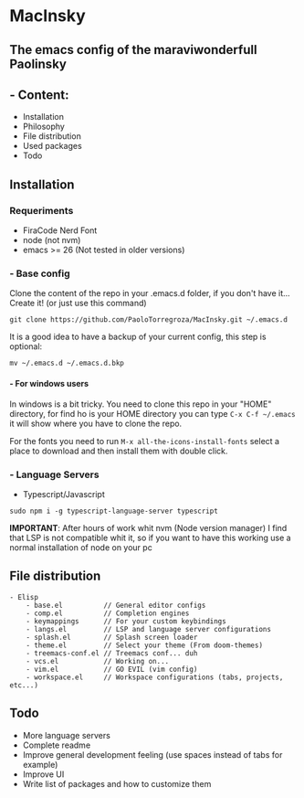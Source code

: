# MacInsky
## The emacs config of the maraviwonderfull Paolinsky

## - Content:

 - Installation
 - Philosophy
 - File distribution
 - Used packages
 - Todo


## Installation

### Requeriments

- FiraCode Nerd Font
- node (not nvm)
- emacs >= 26 (Not tested in older versions)

### - Base config

Clone the content of the repo in your .emacs.d folder, if you don't have it... Create it! (or just use this command)

```
git clone https://github.com/PaoloTorregroza/MacInsky.git ~/.emacs.d
```

It is a good idea to have a backup of your current config, this step is optional:

```
mv ~/.emacs.d ~/.emacs.d.bkp
```

#### - For windows users

In windows is a bit tricky. You need to clone this repo in your "HOME" directory, for find ho is your HOME directory you can type ``C-x C-f ~/.emacs`` it will show where you have to clone the repo.

For the fonts you need to run ``M-x all-the-icons-install-fonts`` select a place to download and then install them with double click.


### - Language Servers

 - Typescript/Javascript

 ```
 sudo npm i -g typescript-language-server typescript
 ```

**IMPORTANT**: After hours of work whit nvm (Node version manager) I find that LSP is not compatible whit it, so if you want to have this working use a normal installation of node on your pc

## File distribution

	- Elisp
		- base.el          // General editor configs
		- comp.el          // Completion engines
		- keymappings      // For your custom keybindings
		- langs.el         // LSP and language server configurations
		- splash.el        // Splash screen loader
		- theme.el         // Select your theme (From doom-themes)
		- treemacs-conf.el // Treemacs conf... duh
		- vcs.el           // Working on...
		- vim.el           // GO EVIL (vim config)
		- workspace.el     // Workspace configurations (tabs, projects, etc...)


## Todo

 - More language servers
 - Complete readme
 - Improve general development feeling (use spaces instead of tabs for example)
 - Improve UI
 - Write list of packages and how to customize them
